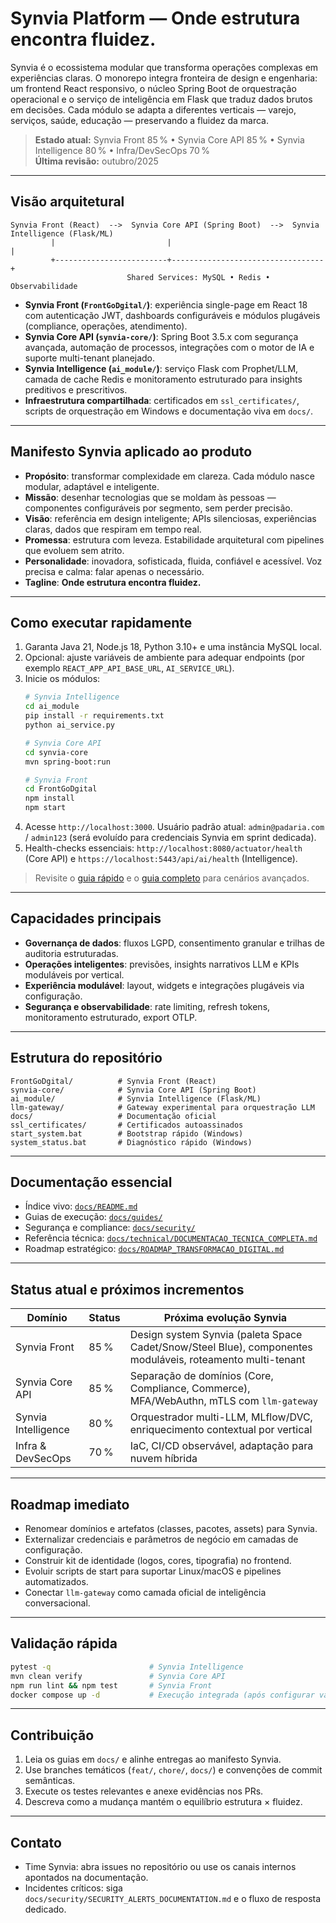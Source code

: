 # Synvia Platform — Onde estrutura encontra fluidez.

Synvia é o ecossistema modular que transforma operações complexas em experiências claras. O monorepo integra fronteira de design e engenharia: um frontend React responsivo, o núcleo Spring Boot de orquestração operacional e o serviço de inteligência em Flask que traduz dados brutos em decisões. Cada módulo se adapta a diferentes verticais — varejo, serviços, saúde, educação — preservando a fluidez da marca.

> **Estado atual:** Synvia Front 85 % • Synvia Core API 85 % • Synvia Intelligence 80 % • Infra/DevSecOps 70 %  
> **Última revisão:** outubro/2025

---

## Visão arquitetural
```
Synvia Front (React)  -->  Synvia Core API (Spring Boot)  -->  Synvia Intelligence (Flask/ML)
         |                         |                                  |
         +-------------------------+----------------------------------+
                          Shared Services: MySQL • Redis • Observabilidade
```
- **Synvia Front (`FrontGoDgital/`)**: experiência single-page em React 18 com autenticação JWT, dashboards configuráveis e módulos plugáveis (compliance, operações, atendimento).
- **Synvia Core API (`synvia-core/`)**: Spring Boot 3.5.x com segurança avançada, automação de processos, integrações com o motor de IA e suporte multi-tenant planejado.
- **Synvia Intelligence (`ai_module/`)**: serviço Flask com Prophet/LLM, camada de cache Redis e monitoramento estruturado para insights preditivos e prescritivos.
- **Infraestrutura compartilhada**: certificados em `ssl_certificates/`, scripts de orquestração em Windows e documentação viva em `docs/`.

---

## Manifesto Synvia aplicado ao produto
- **Propósito**: transformar complexidade em clareza. Cada módulo nasce modular, adaptável e inteligente.
- **Missão**: desenhar tecnologias que se moldam às pessoas — componentes configuráveis por segmento, sem perder precisão.
- **Visão**: referência em design inteligente; APIs silenciosas, experiências claras, dados que respiram em tempo real.
- **Promessa**: estrutura com leveza. Estabilidade arquitetural com pipelines que evoluem sem atrito.
- **Personalidade**: inovadora, sofisticada, fluida, confiável e acessível. Voz precisa e calma: falar apenas o necessário.
- **Tagline**: **Onde estrutura encontra fluidez.**

---

## Como executar rapidamente
1. Garanta Java 21, Node.js 18, Python 3.10+ e uma instância MySQL local.
2. Opcional: ajuste variáveis de ambiente para adequar endpoints (por exemplo `REACT_APP_API_BASE_URL`, `AI_SERVICE_URL`).
3. Inicie os módulos:
   ```bash
   # Synvia Intelligence
   cd ai_module
   pip install -r requirements.txt
   python ai_service.py

   # Synvia Core API
   cd synvia-core
   mvn spring-boot:run

   # Synvia Front
   cd FrontGoDgital
   npm install
   npm start
   ```
4. Acesse `http://localhost:3000`. Usuário padrão atual: `admin@padaria.com` / `admin123` (será evoluído para credenciais Synvia em sprint dedicada).
5. Health-checks essenciais: `http://localhost:8080/actuator/health` (Core API) e `https://localhost:5443/api/ai/health` (Intelligence).

> Revisite o [guia rápido](docs/guides/INICIO_RAPIDO.md) e o [guia completo](docs/guides/GUIA_EXECUCAO_COMPLETO.md) para cenários avançados.

---

## Capacidades principais
- **Governança de dados**: fluxos LGPD, consentimento granular e trilhas de auditoria estruturadas.
- **Operações inteligentes**: previsões, insights narrativos LLM e KPIs moduláveis por vertical.
- **Experiência modulável**: layout, widgets e integrações plugáveis via configuração.
- **Segurança e observabilidade**: rate limiting, refresh tokens, monitoramento estruturado, export OTLP.

---

## Estrutura do repositório
```
FrontGoDgital/          # Synvia Front (React)
synvia-core/            # Synvia Core API (Spring Boot)
ai_module/              # Synvia Intelligence (Flask/ML)
llm-gateway/            # Gateway experimental para orquestração LLM
docs/                   # Documentação oficial
ssl_certificates/       # Certificados autoassinados
start_system.bat        # Bootstrap rápido (Windows)
system_status.bat       # Diagnóstico rápido (Windows)
```

---

## Documentação essencial
- Índice vivo: [`docs/README.md`](docs/README.md)
- Guias de execução: [`docs/guides/`](docs/guides)
- Segurança e compliance: [`docs/security/`](docs/security)
- Referência técnica: [`docs/technical/DOCUMENTACAO_TECNICA_COMPLETA.md`](docs/technical/DOCUMENTACAO_TECNICA_COMPLETA.md)
- Roadmap estratégico: [`docs/ROADMAP_TRANSFORMACAO_DIGITAL.md`](docs/ROADMAP_TRANSFORMACAO_DIGITAL.md)

---

## Status atual e próximos incrementos

| Domínio | Status | Próxima evolução Synvia |
| --- | --- | --- |
| Synvia Front | 85 % | Design system Synvia (paleta Space Cadet/Snow/Steel Blue), componentes moduláveis, roteamento multi-tenant |
| Synvia Core API | 85 % | Separação de domínios (Core, Compliance, Commerce), MFA/WebAuthn, mTLS com `llm-gateway` |
| Synvia Intelligence | 80 % | Orquestrador multi-LLM, MLflow/DVC, enriquecimento contextual por vertical |
| Infra & DevSecOps | 70 % | IaC, CI/CD observável, adaptação para nuvem híbrida |

---

## Roadmap imediato
- Renomear domínios e artefatos (classes, pacotes, assets) para Synvia.
- Externalizar credenciais e parâmetros de negócio em camadas de configuração.
- Construir kit de identidade (logos, cores, tipografia) no frontend.
- Evoluir scripts de start para suportar Linux/macOS e pipelines automatizados.
- Conectar `llm-gateway` como camada oficial de inteligência conversacional.

---

## Validação rápida
```bash
pytest -q                      # Synvia Intelligence
mvn clean verify               # Synvia Core API
npm run lint && npm test       # Synvia Front
docker compose up -d           # Execução integrada (após configurar variáveis LLM)
```

---

## Contribuição
1. Leia os guias em `docs/` e alinhe entregas ao manifesto Synvia.
2. Use branches temáticos (`feat/`, `chore/`, `docs/`) e convenções de commit semânticas.
3. Execute os testes relevantes e anexe evidências nos PRs.
4. Descreva como a mudança mantém o equilíbrio estrutura × fluidez.

---

## Contato
- Time Synvia: abra issues no repositório ou use os canais internos apontados na documentação.
- Incidentes críticos: siga `docs/security/SECURITY_ALERTS_DOCUMENTATION.md` e o fluxo de resposta dedicado.
